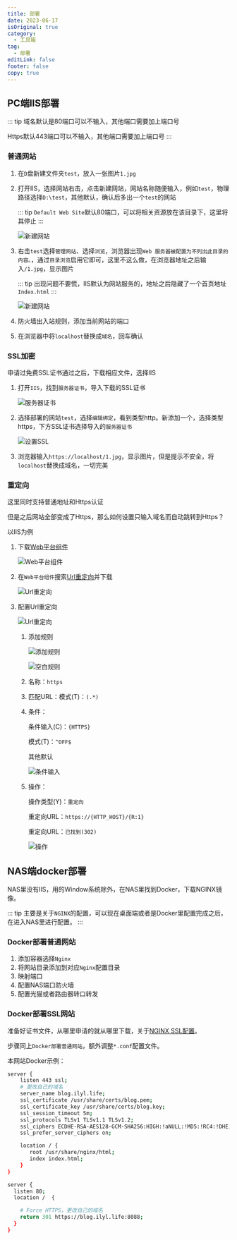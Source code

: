 ```yaml
---
title: 部署
date: 2023-06-17
isOriginal: true
category:
  - 工具箱
tag:
  - 部署
editLink: false
footer: false
copy: true
---
```


## PC端IIS部署

::: tip
域名默认是80端口可以不输入，其他端口需要加上端口号

Https默认443端口可以不输入，其他端口需要加上端口号
:::

### 普通网站

1. 在`D`盘新建文件夹`test`，放入一张图片`1.jpg`

2. 打开IIS，选择网站右击，点击新建网站，网站名称随便输入，例如`test`，物理路径选择`D:\test`，其他默认，确认后多出一个`test`的网站

    ::: tip
    `Default Web Site`默认80端口，可以将相关资源放在该目录下，这里将其停止
    :::

    ![新建网站](https://image.ilyl.life:8443/network/iis1.png)

3. 右击`test`选择`管理网站`、选择`浏览`，浏览器出现`Web 服务器被配置为不列出此目录的内容。`，通过`目录浏览`启用它即可，这里不这么做，在浏览器地址之后输入`/1.jpg`，显示图片

    ::: tip
    出现问题不要慌，IIS默认为网站服务的，地址之后隐藏了一个首页地址`Index.html`
    :::

    ![新建网站](https://image.ilyl.life:8443/network/iis2.png)

4. 防火墙出入站规则，添加当前网站的端口

5. 在浏览器中将`localhost`替换成`域名`，回车确认

### SSL加密

申请过免费SSL证书通过之后，下载相应文件，选择IIS

1. 打开`IIS`，找到`服务器证书`，导入下载的SSL证书

    ![服务器证书](https://image.ilyl.life:8443/network/iis3.png)

2. 选择部署的网站`test`，选择`编辑绑定`，看到类型http。新添加一个，选择类型https，下方SSL证书选择导入的`服务器证书`

    ![设置SSL](https://image.ilyl.life:8443/network/iis4.png)

3. 浏览器输入`https://localhost/1.jpg`，显示图片，但是提示不安全，将`localhost`替换成域名，一切完美

### 重定向

这里同时支持普通地址和Https认证

但是之后网站全部变成了Https，那么如何设置只输入域名而自动跳转到Https？

以IIS为例

1. 下载[Web平台组件](https://learn.microsoft.com/en-us/iis/install/web-platform-installer/web-platform-installer-v4-command-line-webpicmdexe-rtw-release)

    ![Web平台组件](https://image.ilyl.life:8443/network/iis5.png)

2. 在`Web平台组件`搜索[Url重定向](https://www.iis.net/downloads/microsoft/url-rewrite)并下载

    ![Url重定向](https://image.ilyl.life:8443/network/iis6.png)

3. 配置Url重定向

    ![Url重定向](https://image.ilyl.life:8443/network/iis11.png)

    1. 添加规则

        ![添加规则](https://image.ilyl.life:8443/network/iis7.png)

        ![空白规则](https://image.ilyl.life:8443/network/iis8.png)

    2. 名称：`https`
    3. 匹配URL：模式(T)：`(.*)`
    4. 条件：

        条件输入(C)：`{HTTPS}`

        模式(T)：`^OFF$`

        其他默认

        ![条件输入](https://image.ilyl.life:8443/network/iis9.png)

    5. 操作：

        操作类型(Y)：`重定向`

        重定向URL：`https://{HTTP_HOST}/{R:1}`

        重定向URL：`已找到(302)`

        ![操作](https://image.ilyl.life:8443/network/iis10.png)

## NAS端docker部署

NAS里没有IIS，用的Window系统除外，在NAS里找到Docker，下载NGINX镜像。

::: tip
主要是关于`NGINX`的配置，可以现在桌面端或者是Docker里配置完成之后，在进入NAS里进行配置。
:::

### Docker部署普通网站

1. 添加容器选择`Nginx`
2. 将网站目录添加到对应`Nginx`配置目录
3. 映射端口
4. 配置NAS端口防火墙
5. 配置光猫或者路由器转口转发

### Docker部署SSL网站

准备好证书文件，从哪里申请的就从哪里下载，关于[NGINX SSL配置](https://nginx.org/en/docs/http/ngx_http_ssl_module.html)。

步骤同上`Docker部署普通网站`，额外调整`*.conf`配置文件。

本网站Docker示例：

```bash
server {
    listen 443 ssl; 
    # 更改自己的域名
    server_name blog.ilyl.life;  
    ssl_certificate /usr/share/certs/blog.pem;
    ssl_certificate_key /usr/share/certs/blog.key;
    ssl_session_timeout 5m;
    ssl_protocols TLSv1 TLSv1.1 TLSv1.2;
    ssl_ciphers ECDHE-RSA-AES128-GCM-SHA256:HIGH:!aNULL:!MD5:!RC4:!DHE;
    ssl_prefer_server_ciphers on;

    location / {
       root /usr/share/nginx/html;
       index index.html;
    }
}

server {
  listen 80;
  location /  {

    # Force HTTPS，更改自己的域名
    return 301 https://blog.ilyl.life:8088;
  }
}
```

